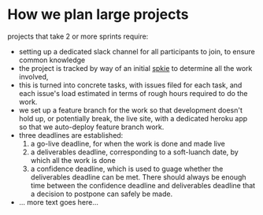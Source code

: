 # How we plan large projects

projects that take 2 or more sprints require:

- setting up a dedicated slack channel for all participants to join, to ensure common knowledge
- the project is tracked by way of an initial [spkie](https://en.wikipedia.org/wiki/Spike_(software_development)) to determine all the work involved,
- this is turned into concrete tasks, with issues filed for each task, and each issue's load estimated in terms of rough hours required to do the work.
- we set up a feature branch for the work so that development doesn't hold up, or potentially break, the live site, with a dedicated heroku app so that we auto-deploy feature branch work.
- three deadlines are established:
  1. a go-live deadline, for when the work is done and made live
  2. a deliverables deadline, corresponding to a soft-luanch date, by which all the work is done
  3. a confidence deadline, which is used to guage whether the deliverables deadline can be met. There should always be enough time between the confidence deadline and deliverables deadline that a decision to postpone can safely be made.
- ... more text goes here...
